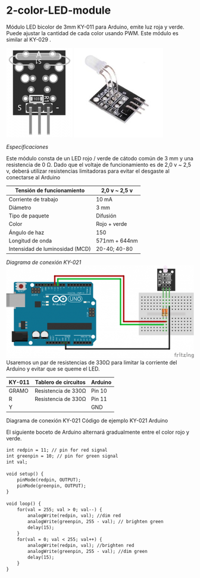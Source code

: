 # 2-color-LED-module



Módulo LED bicolor de 3mm KY-011 para Arduino, emite luz roja y verde. Puede ajustar la cantidad de cada color usando PWM. Este módulo es similar al KY-029 .

![ScreenShot](5.png)
![](6.jpg)



*Especificaciones*

Este módulo consta de un LED rojo / verde de cátodo común de 3 mm y una resistencia de 0 Ω. Dado que el voltaje de funcionamiento es de 2,0 v ~ 2,5 v, deberá utilizar resistencias limitadoras para evitar el desgaste al conectarse al Arduino



|Tensión de funcionamiento  |2,0 v ~ 2,5 v|
|---------------------------|---------------|
|Corriente de trabajo	    |10 mA|
|Diámetro	            |3 mm|
|Tipo de paquete	    |Difusión|
|Color	                    |Rojo + verde|
|Ángulo de haz	            |150|
|Longitud de onda	    |571nm + 644nm|
|Intensidad de luminosidad (MCD)	|20-40; 40-80|


*Diagrama de conexión KY-021*
![](7.png)
Usaremos un par de resistencias de 330Ω para limitar la corriente del Arduino y evitar que se queme el LED.


|KY-011  |Tablero de circuitos|	Arduino  |
|--------|--------------------|----------|
GRAMO	 |Resistencia de 330Ω | Pin 10   |
R	 |Resistencia de 330Ω |	Pin 11   |
Y	 |	              | GND      |

Diagrama de conexión KY-021
Código de ejemplo KY-021 Arduino

El siguiente boceto de Arduino alternará gradualmente entre el color rojo y verde.

```
int redpin = 11; // pin for red signal
int greenpin = 10; // pin for green signal
int val;

void setup() {
	pinMode(redpin, OUTPUT);
	pinMode(greenpin, OUTPUT);
}

void loop() {
	for(val = 255; val > 0; val--) { 
		analogWrite(redpin, val); //dim red
		analogWrite(greenpin, 255 - val); // brighten green
		delay(15);
	}
	for(val = 0; val < 255; val++) { 
		analogWrite(redpin, val); //brighten red
		analogWrite(greenpin, 255 - val); //dim green
		delay(15);
	}
}

```
